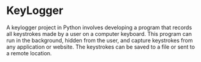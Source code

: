 # KeyLogger
A keylogger project in Python involves developing a program that records all keystrokes made by a user on a computer keyboard. This program can run in the background, hidden from the user, and capture keystrokes from any application or website. The keystrokes can be saved to a file or sent to a remote location.

